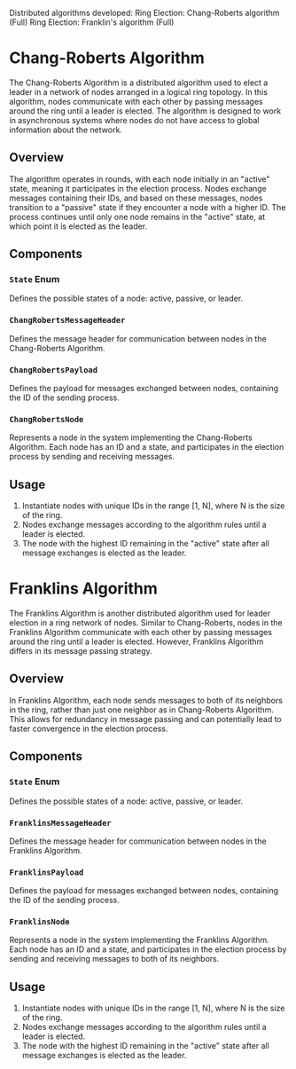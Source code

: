 Distributed algorithms developed:
Ring Election: Chang-Roberts algorithm (Full)
Ring Election: Franklin's algorithm (Full)

# Chang-Roberts Algorithm

The Chang-Roberts Algorithm is a distributed algorithm used to elect a leader in a network of nodes arranged in a logical ring topology. In this algorithm, nodes communicate with each other by passing messages around the ring until a leader is elected. The algorithm is designed to work in asynchronous systems where nodes do not have access to global information about the network.

## Overview

The algorithm operates in rounds, with each node initially in an "active" state, meaning it participates in the election process. Nodes exchange messages containing their IDs, and based on these messages, nodes transition to a "passive" state if they encounter a node with a higher ID. The process continues until only one node remains in the "active" state, at which point it is elected as the leader.

## Components

### `State` Enum
Defines the possible states of a node: active, passive, or leader.

### `ChangRobertsMessageHeader`
Defines the message header for communication between nodes in the Chang-Roberts Algorithm.

### `ChangRobertsPayload`
Defines the payload for messages exchanged between nodes, containing the ID of the sending process.

### `ChangRobertsNode`
Represents a node in the system implementing the Chang-Roberts Algorithm. Each node has an ID and a state, and participates in the election process by sending and receiving messages.

## Usage

1. Instantiate nodes with unique IDs in the range [1, N], where N is the size of the ring.
2. Nodes exchange messages according to the algorithm rules until a leader is elected.
3. The node with the highest ID remaining in the "active" state after all message exchanges is elected as the leader.

# Franklins Algorithm

The Franklins Algorithm is another distributed algorithm used for leader election in a ring network of nodes. Similar to Chang-Roberts, nodes in the Franklins Algorithm communicate with each other by passing messages around the ring until a leader is elected. However, Franklins Algorithm differs in its message passing strategy.

## Overview

In Franklins Algorithm, each node sends messages to both of its neighbors in the ring, rather than just one neighbor as in Chang-Roberts Algorithm. This allows for redundancy in message passing and can potentially lead to faster convergence in the election process.

## Components

### `State` Enum
Defines the possible states of a node: active, passive, or leader.

### `FranklinsMessageHeader`
Defines the message header for communication between nodes in the Franklins Algorithm.

### `FranklinsPayload`
Defines the payload for messages exchanged between nodes, containing the ID of the sending process.

### `FranklinsNode`
Represents a node in the system implementing the Franklins Algorithm. Each node has an ID and a state, and participates in the election process by sending and receiving messages to both of its neighbors.

## Usage

1. Instantiate nodes with unique IDs in the range [1, N], where N is the size of the ring.
2. Nodes exchange messages according to the algorithm rules until a leader is elected.
3. The node with the highest ID remaining in the "active" state after all message exchanges is elected as the leader.
